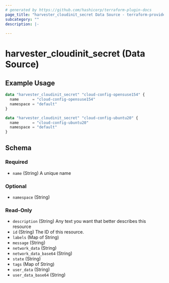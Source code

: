 ```yaml
---
# generated by https://github.com/hashicorp/terraform-plugin-docs
page_title: "harvester_cloudinit_secret Data Source - terraform-provider-harvester"
subcategory: ""
description: |-
  
---
```


# harvester_cloudinit_secret (Data Source)



## Example Usage

```terraform
data "harvester_cloudinit_secret" "cloud-config-opensuse154" {
  name      = "cloud-config-opensuse154"
  namespace = "default"
}

data "harvester_cloudinit_secret" "cloud-config-ubuntu20" {
  name      = "cloud-config-ubuntu20"
  namespace = "default"
}
```

<!-- schema generated by tfplugindocs -->
## Schema

### Required

- `name` (String) A unique name

### Optional

- `namespace` (String)

### Read-Only

- `description` (String) Any text you want that better describes this resource
- `id` (String) The ID of this resource.
- `labels` (Map of String)
- `message` (String)
- `network_data` (String)
- `network_data_base64` (String)
- `state` (String)
- `tags` (Map of String)
- `user_data` (String)
- `user_data_base64` (String)
